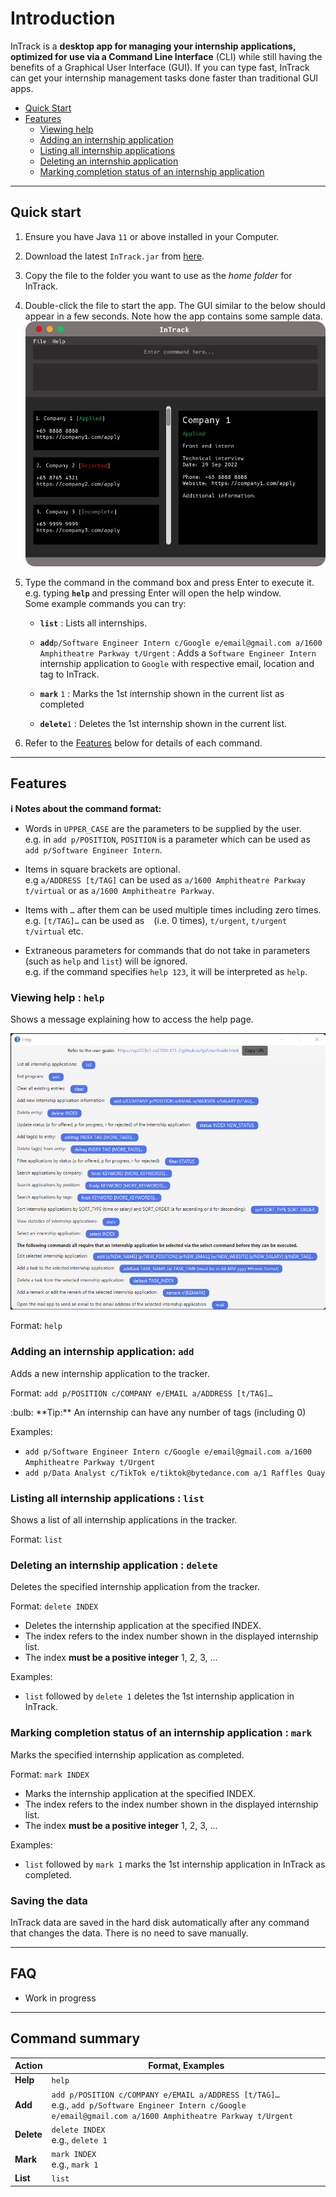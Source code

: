 # Introduction

InTrack is a **desktop app for managing your internship applications, optimized for use via a Command Line Interface** (CLI) while still having the benefits of a Graphical User Interface (GUI). If you can type fast, InTrack can get your internship management tasks done faster than traditional GUI apps.


- [Quick Start](#quick-start)
- [Features](#features)
  * [Viewing help](#viewing-help--help)
  * [Adding an internship application](#adding-an-internship-application-add)
  * [Listing all internship applications](#listing-all-internship-applications--list)
  * [Deleting an internship application](#deleting-an-internship-application--delete)
  * [Marking completion status of an internship application](#marking-completion-status-of-an-internship-application--mark)

--------------------------------------------------------------------------------------------------------------------

## Quick start

1. Ensure you have Java `11` or above installed in your Computer.

1. Download the latest `InTrack.jar` from [here](https://github.com/AY2223S1-CS2103T-T11-2/tp).

1. Copy the file to the folder you want to use as the _home folder_ for InTrack.

1. Double-click the file to start the app. The GUI similar to the below should appear in a few seconds. Note how the app contains some sample data.<br>
   ![Ui](images/Ui.png)

1. Type the command in the command box and press Enter to execute it. e.g. typing **`help`** and pressing Enter will open the help window.<br>
   Some example commands you can try:

   * **`list`** : Lists all internships.

   * **`add`**`p/Software Engineer Intern c/Google e/email@gmail.com a/1600 Amphitheatre Parkway t/Urgent` : Adds a `Software Engineer Intern` internship application to `Google` with respective email, location and tag to InTrack.

   * **`mark`** `1` : Marks the 1st internship shown in the current list as completed

   * **`delete`**`1` : Deletes the 1st internship shown in the current list.

1. Refer to the [Features](#features) below for details of each command.

--------------------------------------------------------------------------------------------------------------------

## Features

<div markdown="block" class="alert alert-info">

**:information_source: Notes about the command format:**<br>

* Words in `UPPER_CASE` are the parameters to be supplied by the user.<br>
  e.g. in `add p/POSITION`, `POSITION` is a parameter which can be used as `add p/Software Engineer Intern`.

* Items in square brackets are optional.<br>
  e.g `a/ADDRESS [t/TAG]` can be used as `a/1600 Amphitheatre Parkway t/virtual` or as `a/1600 Amphitheatre Parkway`.

* Items with `…` after them can be used multiple times including zero times.<br>
  e.g. `[t/TAG]…​` can be used as ` ` (i.e. 0 times), `t/urgent`, `t/urgent t/virtual` etc.

* Extraneous parameters for commands that do not take in parameters (such as `help` and `list`) will be ignored.<br>
  e.g. if the command specifies `help 123`, it will be interpreted as `help`.

</div>

### Viewing help : `help`

Shows a message explaining how to access the help page.

![help message](images/helpMessage.png)

Format: `help`


### Adding an internship application: `add`

Adds a new internship application to the tracker.

Format: `add p/POSITION c/COMPANY e/EMAIL a/ADDRESS [t/TAG]…`

<div markdown="span" class="alert alert-primary">:bulb: **Tip:**
An internship can have any number of tags (including 0)
</div>

Examples:
* `add p/Software Engineer Intern c/Google e/email@gmail.com a/1600 Amphitheatre Parkway t/Urgent`
* `add p/Data Analyst c/TikTok e/tiktok@bytedance.com a/1 Raffles Quay`

### Listing all internship applications : `list`

Shows a list of all internship applications in the tracker.

Format: `list`

### Deleting an internship application : `delete`

Deletes the specified internship application from the tracker.

Format: `delete INDEX`

* Deletes the internship application at the specified INDEX.
* The index refers to the index number shown in the displayed internship list.
* The index **must be a positive integer** 1, 2, 3, …

Examples:
* `list` followed by `delete 1` deletes the 1st internship application in InTrack.

### Marking completion status of an internship application : `mark`

Marks the specified internship application as completed.

Format: `mark INDEX`

* Marks the internship application at the specified INDEX.
* The index refers to the index number shown in the displayed internship list.
* The index **must be a positive integer** 1, 2, 3, …

Examples:
* `list` followed by `mark 1` marks the 1st internship application in InTrack as completed.

### Saving the data

InTrack data are saved in the hard disk automatically after any command that changes the data. There is no need to save manually.

--------------------------------------------------------------------------------------------------------------------

## FAQ

- Work in progress

--------------------------------------------------------------------------------------------------------------------

## Command summary

Action | Format, Examples
--------|------------------
**Help** | `help`
**Add** | `add p/POSITION c/COMPANY e/EMAIL a/ADDRESS [t/TAG]…` <br> e.g., `add p/Software Engineer Intern c/Google e/email@gmail.com a/1600 Amphitheatre Parkway t/Urgent`
**Delete** | `delete INDEX`<br> e.g., `delete 1`
**Mark** | `mark INDEX`<br> e.g., `mark 1`
**List** | `list`

